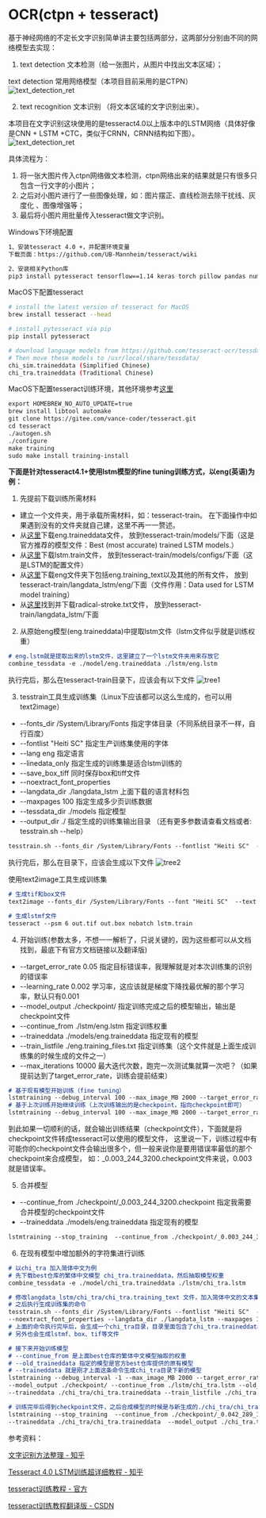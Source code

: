 # OCR(ctpn + tesseract)

基于神经网络的不定长文字识别简单讲主要包括两部分，这两部分分别由不同的网络模型去实现：
1. text detection 文本检测（给一张图片，从图片中找出文本区域）；

text detection 常用网络模型（本项目目前采用的是CTPN）
![text_detection_ret](./static/imgs/text_detection_ret.png)

2. text recognition 文本识别 （将文本区域的文字识别出来）。

本项目在文字识别这块使用的是tesseract4.0以上版本中的LSTM网络（具体好像是CNN + LSTM +CTC，类似于CRNN，CRNN结构如下图）。
![text_detection_ret](./static/imgs/CRNN_model.png)


具体流程为：
1. 将一张大图片传入ctpn网络做文本检测，ctpn网络出来的结果就是只有很多只包含一行文字的小图片；
2. 之后对小图片进行了一些图像处理，如：图片摆正、直线检测去除干扰线、灰度化
、图像增强等；
3. 最后将小图片用批量传入tesseract做文字识别。


Windows下环境配置
```markdown
1、安装tesseract 4.0 +，并配置环境变量
下载页面：https://github.com/UB-Mannheim/tesseract/wiki

2、安装相关Python库
pip3 install pytesseract tensorflow==1.14 keras torch pillow pandas numpy
```

MacOS下配置tesseract
```bash
# install the latest version of tesseract for MacOS
brew install tesseract --head

# install pytesseract via pip
pip install pytesseract

# download language models from https://github.com/tesseract-ocr/tessdata
# Then move these models to /usr/local/share/tessdata/
chi_sim.traineddata (Simplified Chinese)
chi_tra.traineddata (Traditional Chinese)
```

MacOS下配置tesseract训练环境，其他环境参考[这里](https://tesseract-ocr.github.io/tessdoc/Compiling.html#macos)
```markdown
export HOMEBREW_NO_AUTO_UPDATE=true
brew install libtool automake
git clone https://gitee.com/vance-coder/tesseract.git
cd tesseract
./autogen.sh
./configure
make training
sudo make install training-install
```

**下面是针对tesseract4.1+使用lstm模型的fine tuning训练方式，以eng(英语)为例：**

1. 先提前下载训练所需材料
- 建立一个文件夹，用于承载所需材料，如：tesseract-train。
在下面操作中如果遇到没有的文件夹就自己建，这里不再一一赘述。
- 从[这里](https://github.com/tesseract-ocr/tessdata_best)下载eng.traineddata文件，
放到tesseract-train/models/下面（这是官方推荐的模型文件：Best (most accurate) trained LSTM models.）
- 从[这里](https://github.com/tesseract-ocr/tessconfigs/tree/3decf1c8252ba6dbeef0bf908f4b0aab7f18d113/configs)下载lstm.train文件，
放到tesseract-train/models/configs/下面（这是LSTM的配置文件）
- 从[这里](https://github.com/tesseract-ocr/langdata_lstm)下载eng文件夹下包括eng.training_text以及其他的所有文件，
放到tesseract-train/langdata_lstm/eng/下面（文件作用：Data used for LSTM model training）
- 从[这里](https://github.com/tesseract-ocr/langdata_lstm)找到并下载radical-stroke.txt文件，
放到tesseract-train/langdata_lstm/下面

2. 从原始eng模型(eng.traineddata)中提取lstm文件（lstm文件似乎就是训练权重）
```markdown
# eng.lstm就是提取出来的lstm文件，这里建立了一个lstm文件夹用来存放它
combine_tessdata -e ./model/eng.traineddata ./lstm/eng.lstm
```
执行完后，那么在tesseract-train目录下，应该会有以下文件
![tree1](./static/imgs/tree1.png)

3. tesstrain工具生成训练集（Linux下应该都可以这么生成的，也可以用text2image）
- --fonts_dir /System/Library/Fonts 指定字体目录（不同系统目录不一样，自行百度）
- --fontlist "Heiti SC" 指定生产训练集使用的字体
- --lang eng 指定语言
- --linedata_only 指定生成的训练集是适合lstm训练的
- --save_box_tiff 同时保存box和tiff文件
- --noextract_font_properties
- --langdata_dir ./langdata_lstm 上面下载的语言材料包
- --maxpages 100 指定生成多少页训练数据
- --tessdata_dir ./models 指定模型
- --output_dir ./  指定生成的训练集输出目录
（还有更多参数请查看文档或者: tesstrain.sh --help）
```markdown
tesstrain.sh --fonts_dir /System/Library/Fonts --fontlist "Heiti SC"  --lang eng --linedata_only --save_box_tiff --noextract_font_properties --langdata_dir ./langdata_lstm --maxpages 100  --tessdata_dir ./models --output_dir ./
```
执行完后，那么在目录下，应该会生成以下文件
![tree2](./static/imgs/tree2.png)

使用text2image工具生成训练集
```markdown
# 生成tif和box文件
text2image --fonts_dir /System/Library/Fonts --font "Heiti SC"  --text ../langdata_lstm/eng/eng.training_text --outputbase ./out --max_pages 5

# 生成lstmf文件
tesseract --psm 6 out.tif out.box nobatch lstm.train
```
4. 开始训练(参数太多，不想一一解析了，只说关键的，因为这些都可以从文档找到，最底下有官方文档链接以及翻译版)
- --target_error_rate 0.05 指定目标错误率，我理解就是对本次训练集的识别的错误率
- --learning_rate 0.002  学习率，这应该就是梯度下降找最优解的那个学习率，默认只有0.001
- --model_output ./checkpoint/ 指定训练完成之后的模型输出，输出是checkpoint文件
- --continue_from ./lstm/eng.lstm 指定训练权重
- --traineddata ./models/eng.traineddata 指定现有的模型
- --train_listfile ./eng.training_files.txt 指定训练集（这个文件就是上面生成训练集的时候生成的文件之一）
- --max_iterations 10000 最大迭代次数，跑完一次测试集就算一次吧？（如果提前达到了target_error_rate，训练会提前结束）
```markdown
# 基于现有模型开始训练（fine tuning） 
lstmtraining --debug_interval 100 --max_image_MB 2000 --target_error_rate 0.05 --learning_rate 0.002 --model_output ./checkpoint/ --continue_from ./lstm/eng.lstm --traineddata ./models/eng.traineddata --train_listfile ./eng.training_files.txt --max_iterations 5000 > basetrain.log
# 基于上次训练开始继续训练（上次训练输出的是checkpoint，指向checkpoint即可）
lstmtraining --debug_interval 100 --max_image_MB 2000 --target_error_rate 0.02 --learning_rate 0.002 --model_output ./checkpoint/ --continue_from ./checkpoint/_0.091_244_3200.checkpoint --traineddata ./models/eng.traineddata --train_listfile ./eng.training_files.txt --max_iterations 8000 > basetrain.log
```
到此如果一切顺利的话，就会输出训练结果（checkpoint文件），下面就是将checkpoint文件转成tesseract可以使用的模型文件，
这里说一下，训练过程中有可能你的checkpoint文件会输出很多个，但一般来说你是要用错误率最低的那个checkpoint来合成模型，
如：_0.003_244_3200.checkpoint文件来说，0.003就是错误率。

5. 合并模型
- --continue_from ./checkpoint/_0.003_244_3200.checkpoint  指定我需要合并模型的checkpoint文件
- --traineddata ./models/eng.traineddata  指定现有的模型
```markdown
lstmtraining --stop_training  --continue_from ./checkpoint/_0.003_244_3200.checkpoint --traineddata ./models/eng.traineddata  --model_output ./eng.traineddata
```

6. 在现有模型中增加额外的字符集进行训练
```markdown
# 以chi_tra 加入简体中文为例
# 先下载best仓库的繁体中文模型 chi_tra.traineddata，然后抽取模型权重
combine_tessdata -e ./model/chi_tra.traineddata ./lstm/chi_tra.lstm

# 修改langdata_lstm/chi_tra/chi_tra.training_text 文件，加入简体中文的文本集
# 之后执行生成训练集的命令
tesstrain.sh --fonts_dir /System/Library/Fonts --fontlist "Heiti SC"  --lang chi_tra --linedata_only --save_box_tiff 
--noextract_font_properties --langdata_dir ./langdata_lstm --maxpages 100  --tessdata_dir ./models --output_dir ./
# 上面的命令执行完毕后，会生成一个chi_tra目录，目录里面包含了chi_tra.traineddata、chi_tra.unicharset文件
# 另外也会生成lstmf、box、tif等文件

# 接下来开始训练模型
# --continue_from 是上面best仓库的繁体中文模型抽取的权重
# --old_traineddata 指定的模型是官方best仓库提供的原有模型
# --traineddata 就是刚才上面这条命令生成chi_tra目录下新的模型
lstmtraining --debug_interval -1 --max_image_MB 2000 --target_error_rate 0.05 --learning_rate 0.002 
--model_output ./checkpoint/ --continue_from ./lstm/chi_tra.lstm --old_traineddata ./models/chi_tra.traineddata 
--traineddata ./chi_tra/chi_tra.traineddata --train_listfile ./chi_tra.training_files.txt --max_iterations 2000 

# 训练完毕后得到checkpoint文件，之后合成模型的时候是与新生成的./chi_tra/chi_tra.traineddata模型进行合并
lstmtraining --stop_training  --continue_from ./checkpoint/_0.042_289_1400.checkpoint 
--traineddata ./chi_tra/chi_tra.traineddata  --model_output ./chi_tra.traineddata
```



参考资料：

[文字识别方法整理 - 知乎](https://zhuanlan.zhihu.com/p/65707543)

[Tesseract 4.0 LSTM训练超详细教程 - 知乎](https://zhuanlan.zhihu.com/p/58366201)

[tesseract训练教程 - 官方](https://tesseract-ocr.github.io/tessdoc/TrainingTesseract-4.00#training-text-requirements)

[tesseract训练教程翻译版 - CSDN](https://blog.csdn.net/panbiao1999/article/details/74638749)